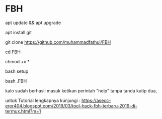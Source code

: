# FBH

apt update && apt upgrade

apt install git

git clone https://github.com/muhammadfathul/FBH

cd FBH

chmod +x *

bash setup

bash .FBH

kalo sudah berhasil masuk ketikan perintah
"help" tanpa tanda kutip dua,

untuk Tutorial lengkapnya kunjungi :
https://asecc-eror404.blogspot.com/2019/03/tool-hack-fbh-terbaru-2019-di-termux.html?m=1
